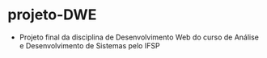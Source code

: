 # projeto-DWE

- Projeto final da disciplina de Desenvolvimento Web do curso de Análise e Desenvolvimento de Sistemas pelo IFSP
